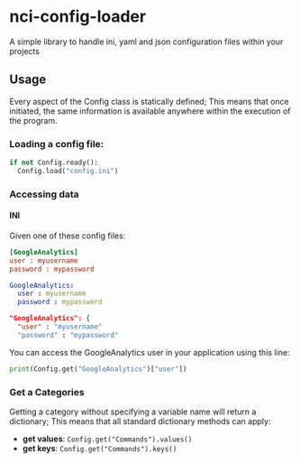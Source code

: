 # nci-config-loader
A simple library to handle ini, yaml and json configuration files within your projects

## Usage

Every aspect of the Config class is statically defined; This means that once initiated, the same information is available anywhere within the execution of the program.

### Loading a config file:
```python
if not Config.ready():
  Config.load("config.ini")
```

### Accessing data

#### INI
Given one of these config files:
```ini
[GoogleAnalytics]
user : myusername
password : mypassword
```

```yaml
GoogleAnalytics:
  user : myusername
  password : mypassword
```

```json
"GoogleAnalytics": {
  "user" : "myusername"
  "password" : "mypassword"
```

You can access the GoogleAnalytics user in your application using this line:

```python
print(Config.get("GoogleAnalytics")["user"])
```

### Get a Categories
Getting a category without specifying a variable name will return a dictionary; This means that all standard dictionary methods can apply:

* **get values**: ```Config.get("Commands").values() ```
* **get keys**: ```Config.get("Commands").keys() ```



